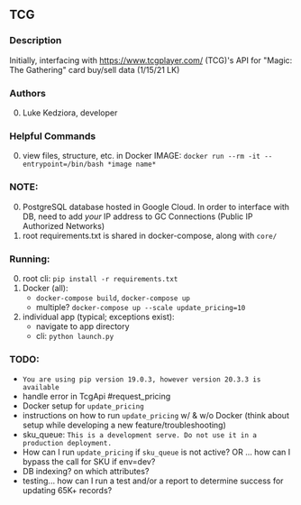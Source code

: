 ## TCG

### Description
Initially, interfacing with https://www.tcgplayer.com/ (TCG)'s API for "Magic: The Gathering" card buy/sell data (1/15/21 LK)

### Authors
  0. Luke Kedziora, developer

### Helpful Commands
  0. view files, structure, etc. in Docker IMAGE: `docker run --rm -it --entrypoint=/bin/bash *image name*`

### NOTE:
  0. PostgreSQL database hosted in Google Cloud. In order to interface with DB, need to add *your* IP address to GC Connections (Public IP Authorized Networks)
  1. root requirements.txt is shared in docker-compose, along with `core/`

### Running:
  0. root cli: `pip install -r requirements.txt`
  1. Docker (all):
     - `docker-compose build`, `docker-compose up`
     - multiple? `docker-compose up --scale update_pricing=10`
  2. individual app (typical; exceptions exist):
     - navigate to app directory
     - cli: `python launch.py`

### TODO:
  - `You are using pip version 19.0.3, however version 20.3.3 is available`
  - handle error in TcgApi #request_pricing
  - Docker setup for `update_pricing`
  - instructions on how to run `update_pricing` w/ & w/o Docker (think about setup while developing a new feature/troubleshooting)
  - sku_queue: `This is a development serve. Do not use it in a production deployment.`
  - How can I run `update_pricing` if `sku_queue` is not active? OR ... how can I bypass the call for SKU if env=dev?
  - DB indexing? on which attributes?
  - testing... how can I run a test and/or a report to determine success for updating 65K+ records?
